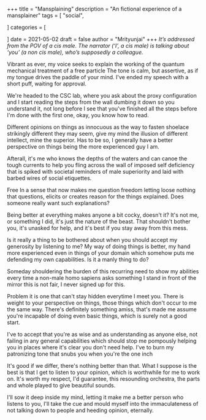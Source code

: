 +++
title = "Mansplaining"
description = "An fictional experience of a mansplainer"
tags = [
    "social",

]
categories = [

]
date = 2021-05-02
draft = false
author = "Mrityunjai"
+++
_It’s addressed from the POV of a cis male. The narrator (‘I’, a cis male) is talking about ‘you’ (a non cis male), who’s supposedly a colleague._


Vibrant
as ever, my voice seeks to explain the working of the quantum mechanical treatment of a free particle
The tone is calm, but assertive, as if my tongue drives the paddle of your mind.
I've ended my speech with a short puff, waiting for approval.

We're headed
to the CSC lab, where you ask about the proxy configuration and I start reading the steps from the wall
dumbing it down so you understand it,
not long before I see that you've finished all the steps before I'm done with the first one, okay, you know how to read.

Different opinions
on things as innocuous as the way to fasten shoelace
strikingly different they may seem, give my mind the illusion of different intellect, mine the superior.
Has to be so, I generally have a better perspective on things being the more experienced guy I am.

Afterall, it's me
who knows the depths of the waters and can canoe the tough currents to help you fling across
the wall of imposed self deficiency that is spiked with societal reminders of male superiority
and laid with barbed wires of social etiquettes.

Free
In a sense that now makes me question freedom 
letting loose nothing that questions, elicits or creates reason for the things explained.
Does someone really want such explanations?

Being
better at everything makes anyone a bit cocky, doesn't it?
It's not me, or something I did, it's just the nature of the beast.
That shouldn't bother you, it's unasked for help, and it's best if you stay away from this mess.

Is it really a thing to be bothered about when you should accept my generosity by listening to me?
My way of doing things is better, my hand more experienced
even in things of your domain which somehow puts me defending my own capabilities.
Is it a manly thing to do?

Someday
shouldering the burden of this recurring need to show my abilities every time a non-male homo sapiens asks something
I stand in front of the mirror
this is not fair, I never signed up for this.

Problem
it is one that can't stay hidden everytime I meet you. There is weight to your perspective on things,
those things which don't occur to me the same way. There's definitely something amiss,
that's made me assume you're incapable of doing even basic things, which is surely not a good start.

I've to accept
that you're as wise and as understanding as anyone else, not failing in any general capabilities
which should stop me pompously helping you in places where it's clear you don't need help.
I've to burn my patronizing tone that snubs you when you're the one inch 

It's good
if we differ, there's nothing better than that. What I suppose is the best
is that I get to listen to your opinion, which is worthwhile for me to work on. It's worth
my respect, I'd guarantee, this resounding orchestra, the parts and whole played to give beautiful sounds.

I'll sow it
deep inside my mind, letting it make me a better person who listens
to you, I'll take the cue and mould myself into the immaculateness of not talking down to people and heeding opinion,
eternally.
